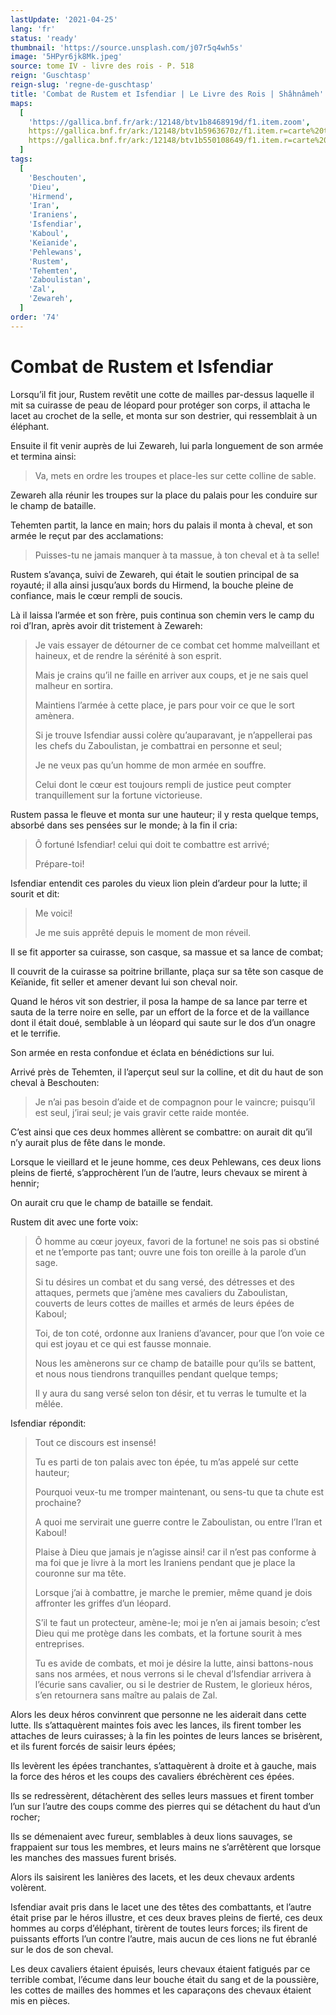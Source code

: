 ```yaml
---
lastUpdate: '2021-04-25'
lang: 'fr'
status: 'ready'
thumbnail: 'https://source.unsplash.com/j07r5q4wh5s'
image: '5HPyr6jk8Mk.jpeg'
source: tome IV - livre des rois - P. 518
reign: 'Guschtasp'
reign-slug: 'regne-de-guschtasp'
title: 'Combat de Rustem et Isfendiar | Le Livre des Rois | Shâhnâmeh'
maps:
  [
    'https://gallica.bnf.fr/ark:/12148/btv1b8468919d/f1.item.zoom',
    https://gallica.bnf.fr/ark:/12148/btv1b5963670z/f1.item.r=carte%20touran.zoom,
    https://gallica.bnf.fr/ark:/12148/btv1b550108649/f1.item.r=carte%20touran.zoom,
  ]
tags:
  [
    'Beschouten',
    'Dieu',
    'Hirmend',
    'Iran',
    'Iraniens',
    'Isfendiar',
    'Kaboul',
    'Keïanide',
    'Pehlewans',
    'Rustem',
    'Tehemten',
    'Zaboulistan',
    'Zal',
    'Zewareh',
  ]
order: '74'
---
```


# Combat de Rustem et Isfendiar

Lorsqu’il fit jour, Rustem revêtit une cotte de mailles par-dessus laquelle il mit sa cuirasse de peau de léopard pour protéger son corps, il attacha le lacet au crochet de la selle, et monta sur son destrier, qui ressemblait à un éléphant.

Ensuite il fit venir auprès de lui Zewareh, lui parla longuement de son armée et termina ainsi:

> Va, mets en ordre les troupes et place-les sur cette colline de sable.

Zewareh alla réunir les troupes sur la place du palais pour les conduire sur le champ de bataille.

Tehemten partit, la lance en main; hors du palais il monta à cheval, et son armée le reçut par des acclamations:

> Puisses-tu ne jamais manquer à ta massue, à ton cheval et à ta selle!

Rustem s’avança, suivi de Zewareh, qui était le soutien principal de sa royauté; il alla ainsi jusqu’aux bords du Hirmend, la bouche pleine de confiance, mais le cœur rempli de soucis.

Là il laissa l’armée et son frère, puis continua son chemin vers le camp du roi d’Iran, après avoir dit tristement à Zewareh:

> Je vais essayer de détourner de ce combat cet homme malveillant et haineux, et de rendre la sérénité à son esprit.
>
> Mais je crains qu’il ne faille en arriver aux coups, et je ne sais quel malheur en sortira.
>
> Maintiens l’armée à cette place, je pars pour voir ce que le sort amènera.
>
> Si je trouve Isfendiar aussi colère qu’auparavant, je n’appellerai pas les chefs du Zaboulistan, je combattrai en personne et seul;
>
> Je ne veux pas qu’un homme de mon armée en souffre.
>
> Celui dont le cœur est toujours rempli de justice peut compter tranquillement sur la fortune victorieuse.

Rustem passa le fleuve et monta sur une hauteur; il y resta quelque temps, absorbé dans ses pensées sur le monde; à la fin il cria:

> Ô fortuné Isfendiar! celui qui doit te combattre est arrivé;
>
> Prépare-toi!

Isfendiar entendit ces paroles du vieux lion plein d’ardeur pour la lutte; il sourit et dit:

> Me voici!
>
> Je me suis apprêté depuis le moment de mon réveil.

Il se fit apporter sa cuirasse, son casque, sa massue et sa lance de combat;

Il couvrit de la cuirasse sa poitrine brillante, plaça sur sa tête son casque de Keïanide, fit seller et amener devant lui son cheval noir.

Quand le héros vit son destrier, il posa la hampe de sa lance par terre et sauta de la terre noire en selle, par un effort de la force et de la vaillance dont il était doué, semblable à un léopard qui saute sur le dos d’un onagre et le terrifie.

Son armée en resta confondue et éclata en bénédictions sur lui.

Arrivé près de Tehemten, il l’aperçut seul sur la colline, et dit du haut de son cheval à Beschouten:

> Je n’ai pas besoin d’aide et de compagnon pour le vaincre; puisqu’il est seul, j’irai seul; je vais gravir cette raide montée.

C’est ainsi que ces deux hommes allèrent se combattre: on aurait dit qu’il n’y aurait plus de fête dans le monde.

Lorsque le vieillard et le jeune homme, ces deux Pehlewans, ces deux lions pleins de fierté, s’approchèrent l’un de l’autre, leurs chevaux se mirent à hennir;

On aurait cru que le champ de bataille se fendait.

Rustem dit avec une forte voix:

> Ô homme au cœur joyeux, favori de la fortune! ne sois pas si obstiné et ne t’emporte pas tant; ouvre une fois ton oreille à la parole d’un sage.
>
> Si tu désires un combat et du sang versé, des détresses et des attaques, permets que j’amène mes cavaliers du Zaboulistan, couverts de leurs cottes de mailles et armés de leurs épées de Kaboul;
>
> Toi, de ton coté, ordonne aux Iraniens d’avancer, pour que l’on voie ce qui est joyau et ce qui est fausse monnaie.
>
> Nous les amènerons sur ce champ de bataille pour qu’ils se battent, et nous nous tiendrons tranquilles pendant quelque temps;
>
> Il y aura du sang versé selon ton désir, et tu verras le tumulte et la mêlée.

Isfendiar répondit:

> Tout ce discours est insensé!
>
> Tu es parti de ton palais avec ton épée, tu m’as appelé sur cette hauteur;
>
> Pourquoi veux-tu me tromper maintenant, ou sens-tu que ta chute est prochaine?
>
> A quoi me servirait une guerre contre le Zaboulistan, ou entre l’Iran et Kaboul!
>
> Plaise à Dieu que jamais je n’agisse ainsi! car il n’est pas conforme à ma foi que je livre à la mort les Iraniens pendant que je place la couronne sur ma tête.
>
> Lorsque j’ai à combattre, je marche le premier, même quand je dois affronter les griffes d’un léopard.
>
> S’il te faut un protecteur, amène-le; moi je n’en ai jamais besoin; c’est Dieu qui me protège dans les combats, et la fortune sourit à mes entreprises.
>
> Tu es avide de combats, et moi je désire la lutte, ainsi battons-nous sans nos armées, et nous verrons si le cheval d’Isfendiar arrivera à l’écurie sans cavalier, ou si le destrier de Rustem, le glorieux héros, s’en retournera sans maître au palais de Zal.

Alors les deux héros convinrent que personne ne les aiderait dans cette lutte. Ils s’attaquèrent maintes fois avec les lances, ils firent tomber les attaches de leurs cuirasses; à la fin les pointes de leurs lances se brisèrent, et ils furent forcés de saisir leurs épées;

Ils levèrent les épées tranchantes, s’attaquèrent à droite et à gauche, mais la force des héros et les coups des cavaliers ébréchèrent ces épées.

Ils se redressèrent, détachèrent des selles leurs massues et firent tomber l’un sur l’autre des coups comme des pierres qui se détachent du haut d’un rocher;

Ils se démenaient avec fureur, semblables à deux lions sauvages, se frappaient sur tous les membres, et leurs mains ne s’arrêtèrent que lorsque les manches des massues furent brisés.

Alors ils saisirent les lanières des lacets, et les deux chevaux ardents volèrent.

Isfendiar avait pris dans le lacet une des têtes des combattants, et l’autre était prise par le héros illustre, et ces deux braves pleins de fierté, ces deux hommes au corps d’éléphant, tirèrent de toutes leurs forces; ils firent de puissants efforts l’un contre l’autre, mais aucun de ces lions ne fut ébranlé sur le dos de son cheval.

Les deux cavaliers étaient épuisés, leurs chevaux étaient fatigués par ce terrible combat, l’écume dans leur bouche était du sang et de la poussière, les cottes de mailles des hommes et les caparaçons des chevaux étaient mis en pièces.
